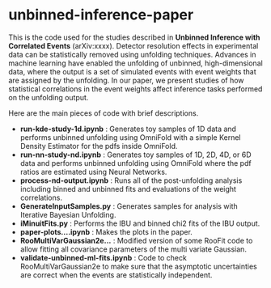 # unbinned-inference-paper

This is the code used for the studies described in **Unbinned Inference with Correlated Events** (arXiv:xxxx).  Detector resolution effects in experimental data can be statistically removed using unfolding techniques.  Advances in machine learning have enabled the unfolding of unbinned, high-dimensional data, where the output is a set of simulated events with event weights that are assigned by the unfolding.  In our paper, we present studies of how statistical correlations in the event weights affect inference tasks performed on the unfolding output. 

Here are the main pieces of code with brief descriptions.

- **run-kde-study-1d.ipynb** :  Generates toy samples of 1D data and performs unbinned unfolding using OmniFold with a simple Kernel Density Estimator for the pdfs inside OmniFold.
- **run-nn-study-nd.ipynb** : Generates toy samples of 1D, 2D, 4D, or 6D data and performs unbinned unfolding using OmniFold where the pdf ratios are estimated using Neural Networks.
- **process-nd-output.ipynb** :  Runs all of the post-unfolding analysis including binned and unbinned fits and evaluations of the weight correlations.
- **GenerateInputSamples.py** :  Generates samples for analysis with Iterative Bayesian Unfolding.
- **iMinuitFits.py** :  Performs the IBU and binned chi2 fits of the IBU output.
- **paper-plots....ipynb** :  Makes the plots in the paper.
- **RooMultiVarGaussian2e...** :  Modified version of some RooFit code to allow fitting all covariance parameters of the multi variate Gaussian.
- **validate-unbinned-ml-fits.ipynb** :  Code to check RooMultiVarGaussian2e to make sure that the asymptotic uncertainties are correct when the events are statistically independent.

